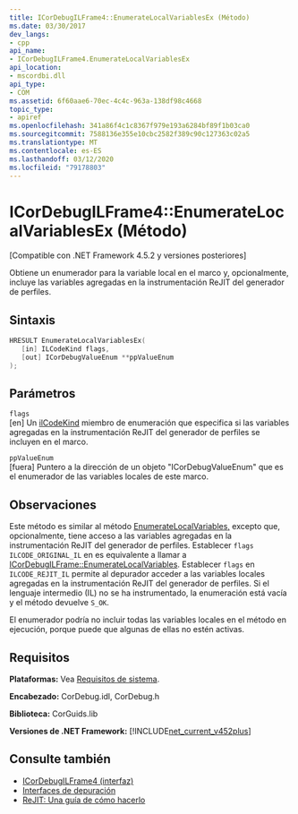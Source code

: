 ```yaml
---
title: ICorDebugILFrame4::EnumerateLocalVariablesEx (Método)
ms.date: 03/30/2017
dev_langs:
- cpp
api_name:
- ICorDebugILFrame4.EnumerateLocalVariablesEx
api_location:
- mscordbi.dll
api_type:
- COM
ms.assetid: 6f60aae6-70ec-4c4c-963a-138df98c4668
topic_type:
- apiref
ms.openlocfilehash: 341a86f4c1c8367f979e193a6284bf89f1b03ca0
ms.sourcegitcommit: 7588136e355e10cbc2582f389c90c127363c02a5
ms.translationtype: MT
ms.contentlocale: es-ES
ms.lasthandoff: 03/12/2020
ms.locfileid: "79178803"
---
```

# <a name="icordebugilframe4enumeratelocalvariablesex-method"></a>ICorDebugILFrame4::EnumerateLocalVariablesEx (Método)
[Compatible con .NET Framework 4.5.2 y versiones posteriores]  
  
 Obtiene un enumerador para la variable local en el marco y, opcionalmente, incluye las variables agregadas en la instrumentación ReJIT del generador de perfiles.  
  
## <a name="syntax"></a>Sintaxis  
  
```cpp
HRESULT EnumerateLocalVariablesEx(  
   [in] ILCodeKind flags,
   [out] ICorDebugValueEnum **ppValueEnum  
);  
```  
  
## <a name="parameters"></a>Parámetros  
 `flags`  
 [en] Un [ilCodeKind](ilcodekind-enumeration.md) miembro de enumeración que especifica si las variables agregadas en la instrumentación ReJIT del generador de perfiles se incluyen en el marco.  
  
 `ppValueEnum`  
 [fuera] Puntero a la dirección de un objeto "ICorDebugValueEnum" que es el enumerador de las variables locales de este marco.  
  
## <a name="remarks"></a>Observaciones  
 Este método es similar al método [EnumerateLocalVariables,](icordebugilframe-enumeratelocalvariables-method.md) excepto que, opcionalmente, tiene acceso a las variables agregadas en la instrumentación ReJIT del generador de perfiles. Establecer `flags` `ILCODE_ORIGINAL_IL` en es equivalente a llamar a [ICorDebugILFrame::EnumerateLocalVariables](icordebugilframe-enumeratelocalvariables-method.md). Establecer `flags` en `ILCODE_REJIT_IL` permite al depurador acceder a las variables locales agregadas en la instrumentación ReJIT del generador de perfiles. Si el lenguaje intermedio (IL) no se ha instrumentado, la enumeración está vacía y el método devuelve `S_OK`.  
  
 El enumerador podría no incluir todas las variables locales en el método en ejecución, porque puede que algunas de ellas no estén activas.  
  
## <a name="requirements"></a>Requisitos  
 **Plataformas:** Vea [Requisitos de sistema](../../../../docs/framework/get-started/system-requirements.md).  
  
 **Encabezado:** CorDebug.idl, CorDebug.h  
  
 **Biblioteca:** CorGuids.lib  
  
 **Versiones de .NET Framework:** [!INCLUDE[net_current_v452plus](../../../../includes/net-current-v452plus-md.md)]  
  
## <a name="see-also"></a>Consulte también

- [ICorDebugILFrame4 (interfaz)](icordebugilframe4-interface.md)
- [Interfaces de depuración](debugging-interfaces.md)
- [ReJIT: Una guía de cómo hacerlo](https://docs.microsoft.com/archive/blogs/davbr/rejit-a-how-to-guide)
